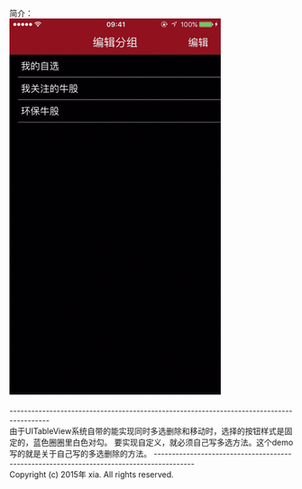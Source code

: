简介：<br>
![演示](https://github.com/Insfgg99x/MultiDeleteAndMove/blob/master/picture.gif)<br>
<br>
-----------------------------------------------------------------------------------------<br>
由于UITableView系统自带的能实现同时多选删除和移动时，选择的按钮样式是固定的，蓝色圈圈里白色对勾。
要实现自定义，就必须自己写多选方法。这个demo写的就是关于自己写的多选删除的方法。
-----------------------------------------------------------------------------------------<br>
Copyright (c) 2015年 xia. All rights reserved.<br>


